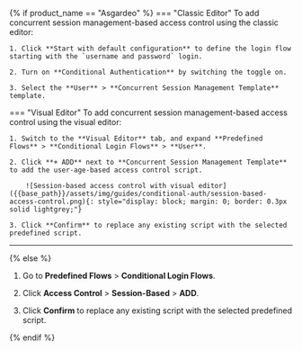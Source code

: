 {% if product_name == "Asgardeo" %}
=== "Classic Editor"
    To add concurrent session management-based access control using the classic editor:

    1. Click **Start with default configuration** to define the login flow starting with the `username and password` login.

    2. Turn on **Conditional Authentication** by switching the toggle on.

    3. Select the **User** > **Concurrent Session Management Template** template.

=== "Visual Editor"
    To add concurrent session management-based access control using the visual editor:

    1. Switch to the **Visual Editor** tab, and expand **Predefined Flows** > **Conditional Login Flows** > **User**.

    2. Click **+ ADD** next to **Concurrent Session Management Template** to add the user-age-based access control script.

        ![Session-based access control with visual editor]({{base_path}}/assets/img/guides/conditional-auth/session-based-access-control.png){: style="display: block; margin: 0; border: 0.3px solid lightgrey;"}

    3. Click **Confirm** to replace any existing script with the selected predefined script.

---
{% else %}

1. Go to **Predefined Flows** > **Conditional Login Flows**.

2. Click **Access Control** > **Session-Based** > **ADD**.

    <!--![Session-based access control with visual editor]({{base_path}}/assets/img/guides/conditional-auth/session-based-access-control.png){: style="display: block; margin: 0; border: 0.3px solid lightgrey;"}-->

3. Click **Confirm** to replace any existing script with the selected predefined script.

{% endif %}